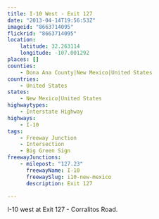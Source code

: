 ```yaml
---
title: I-10 West - Exit 127
date: "2013-04-14T19:56:53Z"
imageid: "8663714095"
flickrid: "8663714095"
location:
    latitude: 32.263114
    longitude: -107.001292
places: []
counties:
    - Dona Ana County|New Mexico|United States
countries:
    - United States
states:
    - New Mexico|United States
highwaytypes:
    - Interstate Highway
highways:
    - I-10
tags:
    - Freeway Junction
    - Intersection
    - Big Green Sign
freewayJunctions:
    - milepost: "127.23"
      freewayName: I-10
      freewaySlug: i10-new-mexico
      description: Exit 127

---
```

I-10 west at Exit 127 - Corralitos Road.